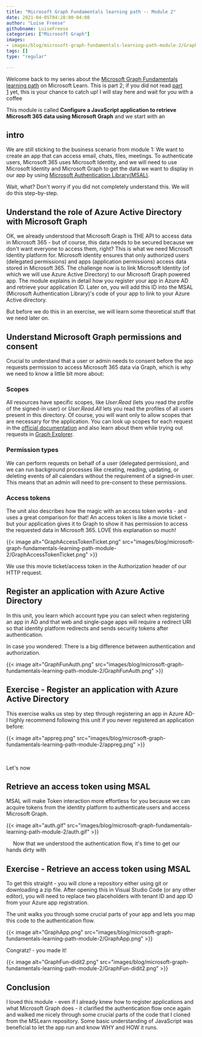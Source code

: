 ```yaml
---
title: "Microsoft Graph Fundamentals learning path -- Module 2"
date: 2021-04-05T04:28:00-04:00
author: "Luise Freese"
githubname: LuiseFreese
categories: ["Microsoft Graph"]
images:
- images/blog/microsoft-graph-fundamentals-learning-path-module-2/GraphAccessTokenTicket.png
tags: []
type: "regular"

---
```



Welcome back to my series about the [Microsoft Graph Fundamentals
learning
path](https://docs.microsoft.com/en-us/learn/paths/m365-msgraph-fundamentals/) on
Microsoft Learn. This is part 2; if you did not read [part
1](https://m365princess.com/microsoft-graph-fundamentals-learning-path-module-1/) yet,
this is your chance to catch up! I will stay here and wait for you with
a coffee

This module is called **Configure a JavaScript application to retrieve
Microsoft 365 data using Microsoft Graph** and we start with an

## intro

We are still sticking to the business scenario from module 1: We want to
create an app that can access email, chats, files, meetings. To
authenticate users, Microsoft 365 uses Microsoft Identity, and we will
need to use Microsoft Identity and Microsoft Graph to get the data we
want to display in our app by using [Microsoft Authentication
Library(MSAL)](https://docs.microsoft.com/en-us/azure/active-directory/develop/msal-overview).

Wait, what? Don't worry if you did not completely understand this. We
will do this step-by-step.

## Understand the role of Azure Active Directory with Microsoft Graph

OK, we already understood that Microsoft Graph is THE API to access data
in Microsoft 365 - but of course, this data needs to be secured because
we don't want everyone to access them, right? This is what we need
Microsoft Identity platform for. Microsoft identity ensures that only
authorized users (delegated permissions) and apps (application
permissions) access data stored in Microsoft 365. The challenge now is
to link Microsoft Identity (of which we will use Azure Active Directory)
to our Microsoft Graph powered app. The module explains in detail how
you register your app in Azure AD and retrieve your application ID.
Later on, you will add this ID into the MSAL (Microsoft Authentication
Library)'s code of your app to link to your Azure Active directory.

But before we do this in an exercise, we will learn some theoretical
stuff that we need later on.

## Understand Microsoft Graph permissions and consent 

Crucial to understand that a user or admin needs to consent before the
app requests permission to access Microsoft 365 data via Graph, which is
why we need to know a little bit more about:

### Scopes

All resources have specific scopes, like *User.Read* (lets you read the
profile of the signed-in user) or *User.Read.All* lets you read the
profiles of all users present in this directory. Of course, you will
want only to allow scopes that are necessary for the application. You
can look up scopes for each request in the [official
documentation](https://docs.microsoft.com/en-us/graph/api/overview?toc=.%2Fref%2Ftoc.json&view=graph-rest-1.0) and
also learn about them while trying out requests in [Graph
Explorer](https://aka.ms/ge).

### Permission types

We can perform requests on behalf of a user (delegated permission), and
we can run background processes like creating, reading, updating, or
deleting events of all calendars without the requirement of a signed-in
user. This means that an admin will need to pre-consent to these
permissions.

### Access tokens

The unit also describes how the magic with an access token works - and
uses a great comparison for that! An access token is like a movie
ticket - but your application gives it to Graph to show it has
permission to access the requested data in Microsoft 365. LOVE this
explanation so much!

{{< image alt="GraphAccessTokenTicket.png" src="images/blog/microsoft-graph-fundamentals-learning-path-module-2/GraphAccessTokenTicket.png" >}}

We use this movie ticket/access token in the Authorization header of our
HTTP request.

## Register an application with Azure Active Directory

In this unit, you learn which account type you can select when
registering an app in AD and that web and single-page apps will require
a redirect URI so that identity platform redirects and sends security
tokens after authentication.

In case you wondered: There is a big difference between authentication
and authorization.

{{< image alt="GraphFunAuth.png" src="images/blog/microsoft-graph-fundamentals-learning-path-module-2/GraphFunAuth.png" >}}

## Exercise - Register an application with Azure Active Directory

This exercise walks us step by step through registering an app in Azure
AD- I highly recommend following this unit if you never registered an
application before:

{{< image alt="appreg.png" src="images/blog/microsoft-graph-fundamentals-learning-path-module-2/appreg.png" >}}

 

Let's now

## Retrieve an access token using MSAL

MSAL will make Token interaction more effortless for you because we can
acquire tokens from the identity platform to authenticate users and
access Microsoft Graph.

{{< image alt="auth.gif" src="images/blog/microsoft-graph-fundamentals-learning-path-module-2/auth.gif" >}}

 
Now that we understood the authentication flow, it's time to get our
hands dirty with

## Exercise - Retrieve an access token using MSAL

To get this straight - you will clone a repository either using git or
downloading a zip file. After opening this in Visual Studio Code (or any
other editor), you will need to replace two placeholders with tenant ID
and app ID from your Azure app registration.

The unit walks you through some crucial parts of your app and lets you
map this code to the authentication flow.

{{< image alt="GraphApp.png" src="images/blog/microsoft-graph-fundamentals-learning-path-module-2/GraphApp.png" >}}

Congratz! - you made it!

{{< image alt="GraphFun-didit2.png" src="images/blog/microsoft-graph-fundamentals-learning-path-module-2/GraphFun-didit2.png" >}}

## Conclusion

I loved this module - even if I already knew how to register
applications and what Microsoft Graph does - it clarified the
authentication flow once again and walked me nicely through some crucial
parts of the code that I cloned from the MSLearn repository. Some basic
understanding of JavaScript was beneficial to let the app run and know
WHY and HOW it runs.
